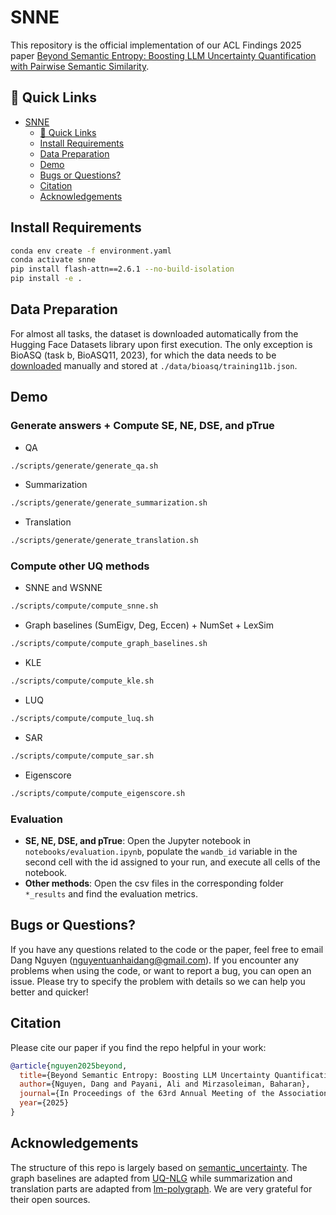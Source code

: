 # SNNE

This repository is the official implementation of our ACL Findings 2025 paper [Beyond Semantic Entropy: Boosting LLM Uncertainty Quantification with Pairwise Semantic Similarity](https://arxiv.org/abs/2506.00245).

## 🔗 Quick Links
- [SNNE](#snne)
  - [🔗 Quick Links](#-quick-links)
  - [Install Requirements](#install-requirements)
  - [Data Preparation](#data-preparation)
  - [Demo](#demo)
  - [Bugs or Questions?](#bugs-or-questions)
  - [Citation](#citation)
  - [Acknowledgements](#acknowledgements)


## Install Requirements
```bash
conda env create -f environment.yaml
conda activate snne
pip install flash-attn==2.6.1 --no-build-isolation
pip install -e .
```

## Data Preparation
For almost all tasks, the dataset is downloaded automatically from the Hugging Face Datasets library upon first execution.
The only exception is BioASQ (task b, BioASQ11, 2023), for which the data needs to be [downloaded](http://participants-area.bioasq.org/datasets) manually and stored at `./data/bioasq/training11b.json`.

## Demo
### Generate answers + Compute SE, NE, DSE, and pTrue
- QA
```bash
./scripts/generate/generate_qa.sh
```

- Summarization
```bash
./scripts/generate/generate_summarization.sh
```

- Translation
```bash
./scripts/generate/generate_translation.sh
```

### Compute other UQ methods
- SNNE and WSNNE
```bash
./scripts/compute/compute_snne.sh
```

- Graph baselines (SumEigv, Deg, Eccen) + NumSet + LexSim
```bash
./scripts/compute/compute_graph_baselines.sh
```

- KLE
```bash
./scripts/compute/compute_kle.sh
```

- LUQ
```bash
./scripts/compute/compute_luq.sh
```

- SAR
```bash
./scripts/compute/compute_sar.sh
```

- Eigenscore
```bash
./scripts/compute/compute_eigenscore.sh
```

### Evaluation
- **SE, NE, DSE, and pTrue**: Open the Jupyter notebook in `notebooks/evaluation.ipynb`, populate the `wandb_id` variable in the second cell with the id assigned to your run, and execute all cells of the notebook.
- **Other methods**: Open the csv files in the corresponding folder `*_results` and find the evaluation metrics.

## Bugs or Questions?
If you have any questions related to the code or the paper, feel free to email Dang Nguyen (nguyentuanhaidang@gmail.com). If you encounter any problems when using the code, or want to report a bug, you can open an issue. Please try to specify the problem with details so we can help you better and quicker!

## Citation
Please cite our paper if you find the repo helpful in your work:

```bibtex
@article{nguyen2025beyond,
  title={Beyond Semantic Entropy: Boosting LLM Uncertainty Quantification with Pairwise Semantic Similarity},
  author={Nguyen, Dang and Payani, Ali and Mirzasoleiman, Baharan},
  journal={In Proceedings of the 63rd Annual Meeting of the Association for Computational Linguistics (ACL)},
  year={2025}
}
```

## Acknowledgements
The structure of this repo is largely based on [semantic_uncertainty](https://github.com/jlko/semantic_uncertainty). The graph baselines are adapted from [UQ-NLG](https://github.com/zlin7/UQ-NLG) while summarization and translation parts are adapted from [lm-polygraph](https://github.com/IINemo/lm-polygraph). We are very grateful for their open sources.